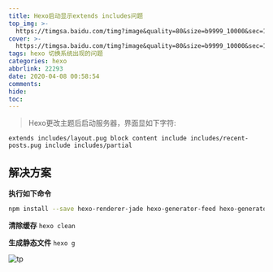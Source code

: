 ```yaml
---
title: Hexo启动显示extends includes问题
top_img: >-
  https://timgsa.baidu.com/timg?image&quality=80&size=b9999_10000&sec=1586373395944&di=b6d32eb2b7445bf05a988cd60a68dfe0&imgtype=0&src=http%3A%2F%2Fpic2.zhimg.com%2Fv2-f9654b817205f6af3e472af284ecc2b2_1200x500.jpg
cover: >-
  https://timgsa.baidu.com/timg?image&quality=80&size=b9999_10000&sec=1586373344338&di=8256142b9bdc2e8baca320082180636b&imgtype=0&src=http%3A%2F%2Fpic1.zhimg.com%2Fv2-ea09f654adbdb18f7d3b31577ee49557_t.jpg
tags: hexo 切换系统出现的问题
categories: hexo
abbrlink: 22293
date: 2020-04-08 00:58:54
comments:
hide:
toc:
---
```

> Hexo更改主题后启动服务器，界面显如下字符:

`extends includes/layout.pug block content include includes/recent-posts.pug include includes/partial`

## 解决方案
**执行如下命令**
```bash
npm install --save hexo-renderer-jade hexo-generator-feed hexo-generator-sitemap hexo-browsersync hexo-generator-archive
```
**清除缓存**
`hexo clean`

**生成静态文件**
`hexo g`

![tp](https://img-blog.csdnimg.cn/20200315200855784.png?x-oss-process=image/watermark,type_ZmFuZ3poZW5naGVpdGk,shadow_10,text_aHR0cHM6Ly9ibG9nLmNzZG4ubmV0L3dlaXhpbl80NDMxODgzMA==,size_16,color_FFFFFF,t_70)

